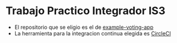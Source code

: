 # Trabajo Practico Integrador IS3
* El repositorio que se eligio es el de [example-voting-app](https://github.com/dockersamples/example-voting-app)
* La herramienta para la integracion continua elegida es [CircleCI](https://circleci.com/)

